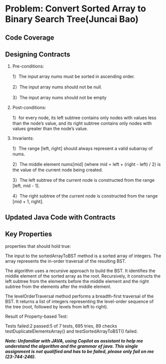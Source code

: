 # Problem: Convert Sorted Array to Binary Search Tree(Juncai Bao)
## Code Coverage


## Designing Contracts
1. Pre-conditions:

   1）The input array nums must be sorted in ascending order.

   2）The input array nums should not be null.

   3）The input array nums should not be empty

2. Post-conditions:

   1）for every node, its left subtree contains only nodes with values less than the node’s value, and its right subtree contains only nodes with values greater than the node’s value.

3. Invariants:

   1）The range [left, right] should always represent a valid subarray of nums.

   2）The middle element nums[mid] (where mid = left + (right - left) / 2) is the value of the current node being created.

   3）The left subtree of the current node is constructed from the range [left, mid - 1].

   4）The right subtree of the current node is constructed from the range [mid + 1, right].   

## Updated Java Code with Contracts

## Key Properties
properties that should hold true:

The input to the sortedArrayToBST method is a sorted array of integers. The array represents the in-order traversal of the resulting BST.

The algorithm uses a recursive approach to build the BST. It identifies the middle element of the sorted array as the root. Recursively, it constructs the left subtree from the elements before the middle element and the right subtree from the elements after the middle element.

The levelOrderTraversal method performs a breadth-first traversal of the BST. It returns a list of integers representing the level-order sequence of the tree (root, followed by levels from left to right).

Result of Property-based Test:

Tests failed:2 passed:5 of 7 tests, 695 tries, 89 checks 
testDuplicateElementsArray() and testSortedArrayToBST() failed.


**_Note: Unfamiliar with JAVA, using Copilot as assistant to help me understand the algorithm and the grammar of java. 
This single assignment is not qualified and has to be failed, please only fail on me (23-744-246)._**
